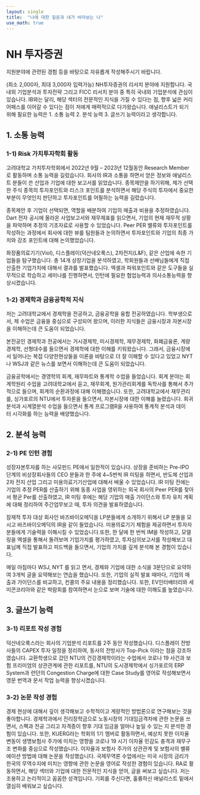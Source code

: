 ```yaml
---
layout: single
title:  "나에 대한 질문과 내가 바라보는 나"
use_math: true
---
```

# NH 투자증권

지원분야에 관련된 경험 등을 바탕으로 자유롭게 작성해주시기 바랍니다. 

(최소 2,000자, 최대 3,000자 입력가능)
NH투자증권의 리서치 분야에 지원합니다. 국내외 기업분석과 투자전략 그리고 FICC 리서치 분야 중 특히 국내외 기업분석에 관심이 있습니다. IB와는 달리, 해당 섹터의 전문적인 지식을 가질 수 있다는 점, 향후 넓은 커리어패스를 이어갈 수 있다는 점이 저에게 매력적으로 다가왔습니다. 애널리스트가 되기 위해 필요한 능력은 1. 소통 능력 2. 분석 능력 3. 글쓰기 능력이라고 생각합니다.

## 1. 소통 능력

### 1-1) Risk 가치투자학회 활동

고려대학교 가치투자학회에서  2022년 9월 – 2023년 12월동안 Research Member로 활동하며 소통 능력을 길렀습니다. 회사의 IR과 소통을 하면서 얻은 정보와 애널리스트 분들이 쓴 산업과 기업에 대한 보고서를 읽었습니다. 종목제안을 하기위해, 제가 선택한 주식 종목의 투자포인트와 리스크 포인트를 분석하면서 해당 주식의 투자에서 중요한 부분이 무엇인지 판단하고 투자포인트를 어필하는 능력을 길렀습니다. 

종목제안 후 기업이 선택되면, 역할을 배분하여 기업의 매출과 비용을 추정하였습니다. Dart 전자 공시에 올라온 사업보고서와 재무제표를 읽으면서, 기업의 현재 재무적 상황을 파악하며 추정의 기초자료로 사용할 수 있었습니다. Peer PER 밸류와 투자포인트를 작성하는 과정에서 회사에 대한 뷰를 팀원들과 논의하면서 투자포인트와 기업의 최종 가치와 강조 포인트에 대해 논의했었습니다.

화장품의료기기(Viol), 디스플레이(덕산네오룩스), 2차전지(L&F), 같은 산업에 속한 기업들을 탐구했습니다. 총 14개 상장기업을 분석하였고, 학회원들과 선배님들에게 직접 산출한 기업가치에 대해서 결과를 발표했습니다. 엑셀과 파워포인트와 같은 도구들을 실무적으로 학습하고 세미나를 진행하면서, 인턴에 필요한 협업능력과 의사소통능력을 향상시켰습니다.

### 1-2) 경제학과 금융공학적 지식

저는 고려대학교에서 경제학을 전공하고, 금융공학을 융합 전공하였습니다. 학부생으로서, 제 수업은 금융을 중심으로 구성되어 왔으며, 이러한 지식들은 금융시장과 자본시장을 이해하는데 큰 도움이 되었습니다.  
  
본전공인 경제학과 전공에서는 거시경제학, 미시경제학, 재무경제학, 화폐금융론, 계량경제학, 선형대수를 들으면서 경제학에 대한 이해를 키워왔습니다. 그래서, 금융시장에서 일어나는 복잡 다양한현상들을 이론을 바탕으로 더 잘 이해할 수 있다고 있었고 NYT나 WSJ과 같은 뉴스를 보면서 이해하는데 큰 도움이 되었습니다.  
  
금융공학에서는 경영학의 회계, 재무파트와 통계학 수업을 들었습니다. 회계 분야는 회계학원리 수업을 고려대학교에서 듣고, 재무회계, 원가관리회계를 독학사를 통해서 추가적으로 들으며, 회계의 순환과정에 대해 이해했습니다. 또한, 고려대학교에서 재무관리를, 싱가포르의 NTU에서 투자론을 들으면서, 자본시장에 대한 이해를 늘렸습니다. 회귀분석과 시계열분석 수업을 들으면서 통계 프로그램R을 사용하여 통계적 분석과 데이터 시각화를 하는 능력을 배양했습니다.
## 2. 분석 능력

### 2-1) PE 인턴 경험

성장자본투자를 하는 사모펀드 PE에서 일한적이 있습니다. 상장을 준비하는 Pre-IPO 단계의 비상장회사들의 CEO 분들과 한 주에 4~5번씩 IR 미팅을 하면서, 반도체 산업과 2차 전지 산업 그리고 미용의료기기산업에 대해서 배울 수 있었습니다. IR 미팅 전에는 기업의 추정 PER를 산출하기 위해 동종 사업을 영위하는 외국 회사의 Peer PER를 찾아서 평균 Per를 산출하였고, IR 미팅 후에는 해당 기업의 매출 가이던스와 투자 유치 계획에 대해 정리하여 주간업무보고 때, 투자 의견을 발표하였습니다.

잠재적 투자 대상 회사인 바즈바이오메딕을 LP분들에게 소개하기 위해서 LP 분들을 모시고 바즈바이오메딕의 IR을 같이 들었습니다. 미용의료기기 체험을 제공하면서 투자자분들에게 기술력을 이해시킬 수 있었습니다.또한, 한 달에 한 번씩 IM을 작성하고, 모델링을 엑셀을 통해서 돌려보며 기업가치를 평가하였고, 투자심의보고서를 작성해보고 대표님께 직접 발표하고 피드백을 들으면서, 기업의 가치를 깊게 분석해 본 경험이 있습니다. 

 매일 아침마다 WSJ, NYT 를 읽고 면서, 경제와 기업에 대한 소식을 3문단으로 요약하여 3개씩 글을 요약해보는 연습을 했습니다. 또한, 기업의 실적 발표 때마다, 기업의 매출과 가이던스를 비교하고, 컨콜의 주요 내용을 정리했습니다. 또한, EV인터배터리와 세미콘코리아와 같은 박람회를 참여하면서 눈으로 보며 기술에 대한 이해도를 높였습니다.
## 3. 글쓰기 능력

### 3-1) 리포트 작성 경험

덕산네오룩스라는 회사의 기업분석 리포트를 2주 동안 작성했습니다. 디스플레이 전방사들의 CAPEX 투자 일정을 정리하여, 동사의 전방사가 Top-Pick 이라는 점을 강조하였습니다. 교환학생으로 갔던 NTU의 건강경제학이라는 수업에서 코로나 19 사건과 보험 프리미엄의 상관관계에 관한 리포트를, NTU의 도시경제학에서 싱가포르의 ERP System과 런던의 Congestion Charge에 대한 Case Study를 영어로 작성해보면서 영문 번역과 문서 작업 능력을 향상시켰습니다. 

### 3-2) 논문 작성 경험

경제 현상에 대해서 깊이 생각해보고 수학적이고 계량적인 방법론으로 연구해보는 것을 좋아합니다. 경제학과에서 진리장학금으로 노동시장의 기대임금격차에 관한 논문을 쓰면서,  스펙과 전공 그리고 자격증이 향후 기대 임금을 얼마나 높일 수 있는 지 분석한 경험이 있습니다. 또한, KUERG라는 학회의 1기 멤버로 활동하면서, 예상치 못한 이자율 변동이 생명보험사 주가에 미치는 영향을 코로나 19 시기 이자율 민감도 충격과 재무구조 변화를 중심으로 작성했습니다. 이자율과 보험사 주가의 상관관계 및 보험사의 밸류에이션 방법에 대해 논문을 작성했습니다. 국제무역론 수업에서는 미국 시장의 금리가 한국의 무역수지에 미치는 영향에 관한 논문을 영어로 작성한 경험이 있습니다. 
 RA로 활동하면서, 해당 섹터와 기업에 대한 전문적인 지식을 얻어, 글을 써보고 싶습니다. 저는 조용하고 논리적이고 꼼꼼한 성격입니다. 기회를 주신다면, 훌륭하신 애널리스트 밑에서 열심히 배워보고 싶습니다.